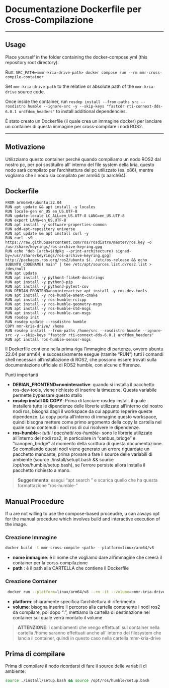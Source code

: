 # Documentazione Dockerfile per Cross-Compilazione

---

## Usage
Place yourself in the folder containing the docker-compose.yml (this repository root directory).

Run:
```SRC_PATH=<mmr-kria-drive-path> docker compose run --rm mmr-cross-compile-container```

Set `mmr-kria-drive-path` to the relative or absolute path of the `mmr-kria-drive` source code.

Once inside the container, run `rosdep install --from-paths src --rosdistro humble --ignore-src -y --skip-keys "fastcdr rti-connext-dds-6.0.1 urdfdom_headers"` to install additional dependencies.

È stato creato un Dockerfile (il quale crea un immagine docker) per lanciare un container di questa immagine per cross-compilare i nodi ROS2.

---

## Motivazione

Utilizziamo questo container perché quando compiliamo un nodo ROS2 dal nostro pc, per poi sostituilro all’ interno del file system della kria, questo nodo sarà compilato per l’architettura del pc utilizzato (es. x86), mentre vogliamo che il nodo sia compilato per arm64 (o aarch64).

## Dockerfile

```docker
FROM arm64v8/ubuntu:22.04
RUN apt update && apt install -y locales
RUN locale-gen en_US en_US.UTF-8
RUN update-locale LC_ALL=en_US.UTF-8 LANG=en_US.UTF-8
RUN export LANG=en_US.UTF-8
RUN apt install -y software-properties-common
RUN add-apt-repository universe
RUN apt update && apt install curl -y
RUN curl -sSL https://raw.githubusercontent.com/ros/rosdistro/master/ros.key -o /usr/share/keyrings/ros-archive-keyring.gpg
RUN echo "deb [arch=$(dpkg --print-architecture) signed-by=/usr/share/keyrings/ros-archive-keyring.gpg] http://packages.ros.org/ros2/ubuntu $(. /etc/os-release && echo $UBUNTU_CODENAME) main" | tee /etc/apt/sources.list.d/ros2.list > /dev/null
RUN apt update
RUN apt install -y python3-flake8-docstrings 
RUN apt install -y python3-pip 
RUN apt install -y python3-pytest-cov 
RUN DEBIAN_FRONTEND=noninteractive apt install -y ros-dev-tools
RUN apt install -y ros-humble-ament-cmake
RUN apt install -y ros-humble-rclcpp
RUN apt install -y ros-humble-geometry-msgs
RUN apt install -y ros-humble-std-msgs
RUN apt install -y ros-humble-can-msgs
RUN rosdep init
RUN rosdep update --rosdistro humble
COPY mmr-kria-drive/ /home
RUN rosdep install --from-paths /home/src --rosdistro humble --ignore-src -y --skip-keys "fastcdr rti-connext-dds-6.0.1 urdfdom_headers"
RUN apt install ros-humble-sensor-msgs

```

Il Dockerfile contiene nella prima riga l’immagine di partenza, ovvero ubuntu 22.04 per arm64, e successivamente esegue (tramite “RUN”) tutti i comandi shell necessari all’installazione di ROS2, che possono essere trovati sulla documentazione ufficiale di ROS2 humble, con alcune differenze.

Punti importanti 

- **DEBIAN_FRONTEND=noninteractive**: quando si installa il pacchetto ros-dev-tools, viene richiesto di inserire la timezone. Questa variabile permette bypassare questo stallo
- **rosdep install && COPY**: Prima di lanciare rosdep install, il quale installerà tutte le dipendenze delle librerie utilizzate all’interno dei nostro nodi ros, bisogna dagli il workspace da cui appunto reperire queste dipendenze. La copy porta all’interno di immagine questo workspace, quindi bisogna mettere come primo argomento della copy la cartella nel quale sono contenuti i nodi ros di cui risolvere le dipendenze.
- **ros-humble-***: tutti i pacchetti ros-humble-* sono le librerie utilizzate all’interno dei nodi ros2, in particolare in “canbus_bridge” e “canopen_bridge” al momento della scrittura di questa documentazione. Se compilando questi nodi viene generato un errore riguardate un pacchetto mancante, prima provare a fare il source delle variabili di ambiente (source ./install/setupt.bash && source /opt/ros/humble/setup.bash), se l’errore persiste allora installa il pacchetto richiesto a mano.

> **Suggerimento**: esegui “apt search <nome del pacchetto>” e scarica quello che ha questa formattazione “ros-humble-<nome del pacchetto>”
>

## Manual Procedure
If u are not willing to use the compose-based proceudre, u can always opt for the manual procedure which involves build and interactive execution of the image.

### Creazione Immagine

```bash
docker build -t mmr-cross-compile <path> --platform=linux/arm64/v8
```

- **nome immagine**: è il nome che vogliamo dare all’immagine che creerà il container per la corss-compilazione
- **path** : è il path alla CARTELLA che contiene il Dockerfile

### Creazione Container

```bash
 docker run --platform=linux/arm64/v8 --rm -it --volume=<mmr-kria-drive-path>:/home/mmr-kria-drive <nome immagine> 

```

- **platform**: chiaramente specifica l’architettura di riferimento
- **volume**: bisogna inserire il percorso alla cartella contenente i nodi ros2 da compilare, poi dopo “:”, mettiamo la cartella di destinazione nel container sul quale verrà montato il volume

> **ATTENZIONE**: i cambiamenti che vengo effettuati sul container nella cartella /home saranno effettuati anche all’ interno del filesystem che lancia il container, quindi in questo caso nella cartella mmr-kria-drive
> 

 

## Prima di compilare

Prima di compilare il nodo ricordarsi di fare il source delle variabili di ambiente:

```bash
source ./install/setup.bash && source /opt/ros/humble/setup.bash
```
